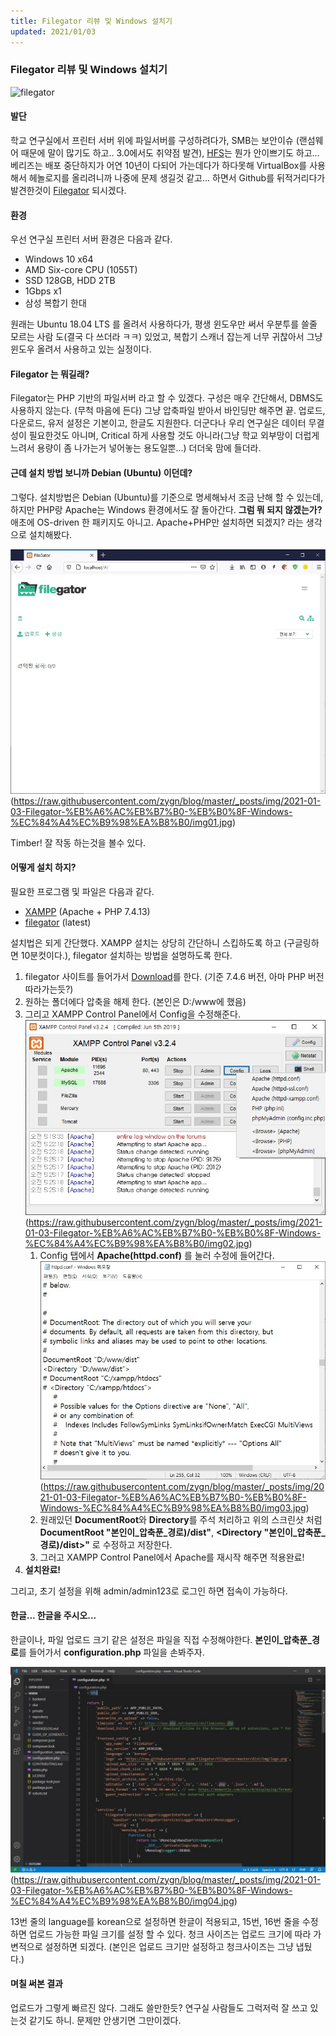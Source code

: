 ```yaml
---
title: Filegator 리뷰 및 Windows 설치기
updated: 2021/01/03
---
```

### Filegator 리뷰 및 Windows 설치기

![filegator](https://raw.githubusercontent.com/filegator/filegator/master/dist/img/logo.gif)

#### 발단

학교 연구실에서 프린터 서버 위에 파일서버를 구성하려다가, SMB는 보안이슈 (랜섬웨어 때문에 말이 많기도 하고.. 3.0에서도 취약점 발견), [HFS](http://www.rejetto.com/hfs/)는 뭔가 안이쁘기도 하고... 베리즈는 배포 중단하지가 어연 10년이 다되어 가는데다가 하다못해 VirtualBox를 사용해서 헤놀로지를 올리려니까 나중에 문제 생길것 같고... 하면서 Github를 뒤적거리다가 발견한것이 [Filegator](https://docs.filegator.io/) 되시겠다.

#### 환경

우선 연구실 프린터 서버 환경은 다음과 같다.
- Windows 10 x64
- AMD Six-core CPU (1055T)
- SSD 128GB, HDD 2TB
- 1Gbps x1
- 삼성 복합기 한대

원래는 Ubuntu 18.04 LTS 를 올려서 사용하다가, 평생 윈도우만 써서 우분투를 쓸줄 모르는 사람 
도(결국 다 쓰더라 ㅋㅋ) 있었고, 복합기 스캐너 잡는게 너무 귀찮아서 그냥 윈도우 올려서 사용하고 있는 실정이다.

#### Filegator 는 뭐길래?

Filegator는 PHP 기반의 파일서버 라고 할 수 있겠다. 구성은 매우 간단해서, DBMS도 사용하지 않는다. (무척 마음에 든다) 그냥 압축파일 받아서 바인딩만 해주면 끝. 업로드, 다운로드, 유저 설정은 기본이고, 한글도 지원한다. 더군다나 우리 연구실은 데이터 무결성이 필요한것도 아니며, Critical 하게 사용할 것도 아니라(그냥 학교 외부망이 더럽게 느려서 용량이 좀 나가는거 넣어놓는 용도일뿐...) 더더욱 맘에 들더라. 

#### 근데 설치 방법 보니까 Debian (Ubuntu) 이던데?

그렇다. 설치방법은 Debian (Ubuntu)를 기준으로 명세해놔서 조금 난해 할 수 있는데, 하지만 PHP랑 Apache는 Windows 환경에서도 잘 돌아간다. **그럼 뭐 되지 않겠는가?** 애초에 OS-driven 한 패키지도 아니고. Apache+PHP만 설치하면 되겠지? 라는 생각으로 설치해봤다.

![설치된 스크린샷](img/2021-01-03-Filegator-리뷰-및-Windows-설치기/img01.jpg)(https://raw.githubusercontent.com/zygn/blog/master/_posts/img/2021-01-03-Filegator-%EB%A6%AC%EB%B7%B0-%EB%B0%8F-Windows-%EC%84%A4%EC%B9%98%EA%B8%B0/img01.jpg)

Timber! 잘 작동 하는것을 볼수 있다.

#### 어떻게 설치 하지?

필요한 프로그램 및 파일은 다음과 같다.

- [XAMPP](https://www.apachefriends.org/download.html) (Apache + PHP 7.4.13)
- [filegator](https://docs.filegator.io/install.html) (latest)

설치법은 되게 간단했다. XAMPP 설치는 상당히 간단하니 스킵하도록 하고 (구글링하면 10분컷이다.), filegator 설치하는 방법을 설명하도록 한다.

1. filegator 사이트를 들어가서 [Download](https://github.com/filegator/static/raw/master/builds/filegator_v7.4.6.zip)를 한다. (기준 7.4.6 버전, 아마 PHP 버전 따라가는듯?)
2. 원하는 폴더에다 압축을 해제 한다. (본인은 D:/www에 했음)
3. 그리고 XAMPP Control Panel에서 Config을 수정해준다.
   ![XAMPP 컨트롤 패널](img/2021-01-03-Filegator-리뷰-및-Windows-설치기/img02.jpg)(https://raw.githubusercontent.com/zygn/blog/master/_posts/img/2021-01-03-Filegator-%EB%A6%AC%EB%B7%B0-%EB%B0%8F-Windows-%EC%84%A4%EC%B9%98%EA%B8%B0/img02.jpg)
   1. Config 탭에서 **Apache(httpd.conf)** 를 눌러 수정에 들어간다.
   ![httpd.conf 수정](img/2021-01-03-Filegator-리뷰-및-Windows-설치기/img03.jpg)(https://raw.githubusercontent.com/zygn/blog/master/_posts/img/2021-01-03-Filegator-%EB%A6%AC%EB%B7%B0-%EB%B0%8F-Windows-%EC%84%A4%EC%B9%98%EA%B8%B0/img03.jpg)
   2. 원래있던 **DocumentRoot**와 **Directory**를 주석 처리하고 위의 스크린샷 처럼 **DocumentRoot "본인이_압축푼_경로)/dist"**, **<Directory "본인이_압축푼_경로)/dist>"** 로 수정하고 저장한다.
   3. 그러고 XAMPP Control Panel에서 Apache를 재시작 해주면 적용완료!
4.  **설치완료!**

그리고, 초기 설정을 위해 admin/admin123로 로그인 하면 접속이 가능하다.

#### 한글... 한글을 주시오...

한글이나, 파일 업로드 크기 같은 설정은 파일을 직접 수정해야한다. 
**본인이_압축푼_경로**를 들어가서 **configuration.php** 파일을 손봐주자.

![설정](img/2021-01-03-Filegator-리뷰-및-Windows-설치기/img04.jpg)(https://raw.githubusercontent.com/zygn/blog/master/_posts/img/2021-01-03-Filegator-%EB%A6%AC%EB%B7%B0-%EB%B0%8F-Windows-%EC%84%A4%EC%B9%98%EA%B8%B0/img04.jpg)

13번 줄의 language를 korean으로 설정하면 한글이 적용되고,
15번, 16번 줄을 수정하면 업로드 가능한 파일 크기를 설정 할 수 있다. 청크 사이즈는 업로드 크기에 따라 가변적으로 설정하면 되겠다. (본인은 업로드 크기만 설정하고 청크사이즈는 그냥 냅뒀다.)

#### 며칠 써본 결과

업로드가 그렇게 빠르진 않다. 그래도 쓸만한듯? 연구실 사람들도 그럭저럭 잘 쓰고 있는것 같기도 하니. 문제만 안생기면 그만이겠다.